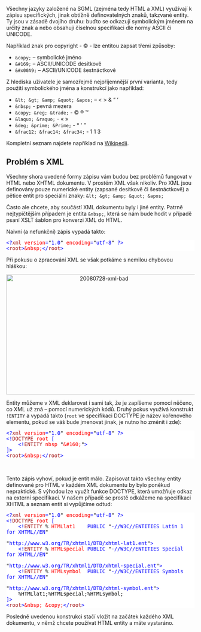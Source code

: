 <!-- dcterms:identifier = aspnetcz#205 -->
<!-- dcterms:title = Jak na HTML entity v XML dokumentech -->
<!-- dcterms:abstract = Všechny jazyky založené na SGML (zejména tedy HTML a XML) využívají k zápisu specifických, jinak obtížně definovatelných znaků, takzvané entity. Ty jsou v zásadě dvojího druhu: buďto se odkazují symbolickým jménem na určitý znak a nebo obsahují číselnou specifikaci dle normy ASCII či UNICODE. Z hlediska uživatele jsou samozřejmě nejjednodušší entity se symbolickým jménem. Ty ale XML nativně nepodporuje a je nutno použít speciální trik. -->
<!-- np9:categoryId = 1 -->
<!-- x4w:category = Programování -->
<!-- np9:authorId = 1 -->
<!-- np9:authorEmail = michal.valasek@altairis.cz -->
<!-- dcterms:creator = Michal Altair Valášek -->
<!-- dcterms:created = 2008-07-28T07:00:00+02:00 -->
<!-- dcterms:dateAccepted = 2008-07-28T07:00:00+02:00 -->

<p>Všechny jazyky založené na SGML (zejména tedy HTML a XML) využívají k zápisu specifických, jinak obtížně definovatelných znaků, takzvané entity. Ty jsou v zásadě dvojího druhu: buďto se odkazují symbolickým jménem na určitý znak a nebo obsahují číselnou specifikaci dle normy ASCII či UNICODE.</p>
<p>Například znak pro copyright - © - lze entitou zapsat třemi způsoby:</p>
<ul>
    <li><code>&amp;copy;</code> – symbolické jméno </li>
    <li><code>&amp;#169;</code> – ASCII/UNICODE desítkově </li>
    <li><code>&amp;#x00A9;</code> – ASCII/UNICODE šestnáctkově </li>
</ul>
<p>Z hlediska uživatele je samozřejmě nejpříjemnější první varianta, tedy použití symbolického jména a konstrukcí jako například: </p>
<ul>
    <li><code>&amp;lt; &amp;gt; &amp;amp; &amp;quot; &amp;apos;</code> – &lt; &gt; &amp; “ ‘ </li>
    <li><code>&amp;nbsp;</code> - pevná mezera </li>
    <li><code>&amp;copy; &amp;reg; &amp;trade;</code> - © ® ™ </li>
    <li><code>&amp;laquo; &amp;raquo;</code> - « » </li>
    <li><code>&amp;deg; &amp;prime; &amp;Prime;</code> - ° ' ” </li>
    <li><code>&amp;frac12; &amp;frac14; &amp;frac34;</code> - 1 1 3 </li>
</ul>
<p>Kompletní seznam najdete například na <a href="http://en.wikipedia.org/wiki/List_of_XML_and_HTML_character_entity_references">Wikipedii</a>.</p>
<h2>Problém s XML</h2>
<p>Všechny shora uvedené formy zápisu vám budou bez problémů fungovat v HTML nebo XHTML dokumentu. V prostém XML však nikoliv. Pro XML jsou definovány pouze numerické entity (zapsané desítkově či šestnáctkově) a pětice entit pro speciální znaky: <code>&amp;lt; &amp;gt; &amp;amp; &amp;quot; &amp;apos;</code></p>
<p>Často ale chcete, aby součástí XML dokumentu byly i jiné entity. Patrně nejtypičtějším případem je entita <code>&amp;nbsp;</code>, která se nám bude hodit v případě psaní XSLT šablon pro konverzi XML do HTML.</p>
<p>Naivní (a nefunkční) zápis vypadá takto:</p>
<div style="font-size: 10pt; background: white; color: black; font-family: consolas, monospace">
<p style="margin: 0px"><span style="color: #0000ff">&lt;?</span><span style="color: #a31515">xml</span><span style="color: #0000ff"> </span><span style="color: #ff0000">version</span><span style="color: #0000ff">=</span>"<span style="color: #0000ff">1.0</span>"<span style="color: #0000ff"> </span><span style="color: #ff0000">encoding</span><span style="color: #0000ff">=</span>"<span style="color: #0000ff">utf-8</span>"<span style="color: #0000ff"> ?&gt;</span></p>
<p style="margin: 0px"><span style="color: #0000ff">&lt;</span><span style="color: #a31515">root</span><span style="color: #0000ff">&gt;</span><span style="color: #ff0000">&amp;nbsp;</span><span style="color: #0000ff">&lt;/</span><span style="color: #a31515">root</span><span style="color: #0000ff">&gt;</span></p>
</div>
<p>Při pokusu o zpracování XML se však potkáme s nemilou chybovou hláškou:</p>
<p style="text-align: center"><img width="507" height="320" style="border-top-width: 0px; border-left-width: 0px; border-bottom-width: 0px; border-right-width: 0px" title="20080728-xml-bad" border="0" alt="20080728-xml-bad" src="https://www.cdn.altairis.cz/Blog/2008/20080728-20080728-xml-bad_6.png"></p>
<p>Entity můžeme v XML deklarovat i sami tak, že je zapíšeme pomocí něčeno, co XML už zná – pomocí numerických kódů. Druhý pokus využívá konstrukt <code>!ENTITY</code> a vypadá takto (<code>root</code> ve specifikaci DOCTYPE je název kořenového elementu, pokud se váš bude jmenovat jinak, je nutno ho změnit i zde):</p>
<div style="font-size: 10pt; background: white; color: black; font-family: consolas, monospace">
<p style="margin: 0px"><span style="color: #0000ff">&lt;?</span><span style="color: #a31515">xml</span><span style="color: #0000ff"> </span><span style="color: #ff0000">version</span><span style="color: #0000ff">=</span>"<span style="color: #0000ff">1.0</span>"<span style="color: #0000ff"> </span><span style="color: #ff0000">encoding</span><span style="color: #0000ff">=</span>"<span style="color: #0000ff">utf-8</span>"<span style="color: #0000ff"> ?&gt;</span></p>
<p style="margin: 0px"><span style="color: #0000ff">&lt;!</span><span style="color: #a31515">DOCTYPE</span><span style="color: #0000ff"> </span><span style="color: #ff0000">root</span><span style="color: #0000ff"> [</span></p>
<p style="margin: 0px"><span style="color: #0000ff">    &lt;!</span><span style="color: #a31515">ENTITY</span><span style="color: #0000ff"> </span><span style="color: #ff0000">nbsp</span><span style="color: #0000ff"> </span>"<span style="color: #ff0000">&amp;#160;</span>"<span style="color: #0000ff">&gt;</span></p>
<p style="margin: 0px"><span style="color: #0000ff">]&gt;</span></p>
<p style="margin: 0px"><span style="color: #0000ff">&lt;</span><span style="color: #a31515">root</span><span style="color: #0000ff">&gt;</span><span style="color: #ff0000">&amp;nbsp;</span><span style="color: #0000ff">&lt;/</span><span style="color: #a31515">root</span><span style="color: #0000ff">&gt;</span></p>
</div>
<p>&nbsp;</p>
<p>Tento zápis vyhoví, pokud je entit málo. Zapisovat takto všechny entity definované pro HTML v každém XML dokumentu by bylo poněkud nepraktické. S výhodou lze využít funkce DOCTYPE, která umožňuje odkaz na externí specifikaci. V našem případě se prostě odkážeme na specifikaci XHTML a seznam entit si vypůjčíme odtud:</p>
<div style="font-size: 10pt; background: white; color: black; font-family: consolas, monospace">
<p style="margin: 0px"><span style="color: #0000ff">&lt;?</span><span style="color: #a31515">xml</span><span style="color: #0000ff"> </span><span style="color: #ff0000">version</span><span style="color: #0000ff">=</span>"<span style="color: #0000ff">1.0</span>"<span style="color: #0000ff"> </span><span style="color: #ff0000">encoding</span><span style="color: #0000ff">=</span>"<span style="color: #0000ff">utf-8</span>"<span style="color: #0000ff"> ?&gt;</span></p>
<p style="margin: 0px"><span style="color: #0000ff">&lt;!</span><span style="color: #a31515">DOCTYPE</span><span style="color: #0000ff"> </span><span style="color: #ff0000">root</span><span style="color: #0000ff"> [</span></p>
<p style="margin: 0px"><span style="color: #0000ff">    &lt;!</span><span style="color: #a31515">ENTITY</span><span style="color: #0000ff"> </span>%<span style="color: #0000ff"> </span><span style="color: #ff0000">HTMLlat1</span><span style="color: #0000ff">    PUBLIC </span>"<span style="color: #0000ff">-//W3C//ENTITIES Latin 1 for XHTML//EN</span>"</p>
<p style="margin: 0px"><span style="color: #0000ff">                           </span>"<span style="color: #0000ff">http://www.w3.org/TR/xhtml1/DTD/xhtml-lat1.ent</span>"<span style="color: #0000ff">&gt;</span></p>
<p style="margin: 0px">    <span style="color: #0000ff">&lt;!</span><span style="color: #a31515">ENTITY</span><span style="color: #0000ff"> </span>%<span style="color: #0000ff"> </span><span style="color: #ff0000">HTMLspecial</span><span style="color: #0000ff"> PUBLIC </span>"<span style="color: #0000ff">-//W3C//ENTITIES Special for XHTML//EN</span>"</p>
<p style="margin: 0px"><span style="color: #0000ff">                           </span>"<span style="color: #0000ff">http://www.w3.org/TR/xhtml1/DTD/xhtml-special.ent</span>"<span style="color: #0000ff">&gt;</span></p>
<p style="margin: 0px">    <span style="color: #0000ff">&lt;!</span><span style="color: #a31515">ENTITY</span><span style="color: #0000ff"> </span>%<span style="color: #0000ff"> </span><span style="color: #ff0000">HTMLsymbol</span><span style="color: #0000ff">  PUBLIC </span>"<span style="color: #0000ff">-//W3C//ENTITIES Symbols for XHTML//EN</span>"<span style="color: #0000ff"> </span></p>
<p style="margin: 0px"><span style="color: #0000ff">                           </span>"<span style="color: #0000ff">http://www.w3.org/TR/xhtml1/DTD/xhtml-symbol.ent</span>"<span style="color: #0000ff">&gt;</span></p>
<p style="margin: 0px">    %HTMLlat1;%HTMLspecial;%HTMLsymbol;</p>
<p style="margin: 0px"><span style="color: #0000ff">]&gt;</span></p>
<p style="margin: 0px"><span style="color: #0000ff">&lt;</span><span style="color: #a31515">root</span><span style="color: #0000ff">&gt;</span><span style="color: #ff0000">&amp;nbsp;</span><span style="color: #0000ff"> </span><span style="color: #ff0000">&amp;copy;</span><span style="color: #0000ff">&lt;/</span><span style="color: #a31515">root</span><span style="color: #0000ff">&gt;</span></p>
</div>
<p>Posledně uvedenou konstrukci stačí vložit na začátek každého XML dokumentu, v němž chcete používat HTML entity a máte vystaráno.</p>
